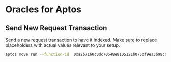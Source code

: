 # Oracles for Aptos

## Send New Request Transaction

Send a new request transaction to have it indexed. Make sure to replace placeholders with actual values relevant to your setup.

```bash
aptos move run --function-id  0xa2b7160c0dc70548e8105121b075df9ea3b98c0c82294207ca38cb1165b94f59::example_caller::request_data --sender-account default --args 'string:https://api.x.com/2/users/by/username/elonmusk?user.fields=public_metrics' --args 'string:GET' --args 'string:{}' --args 'string:{}' --args 'string:.data.public_metrics.followers_count' --args 'address:6b516ae2eb4aac47ffadd502cf19ce842020f515f1abea3e154cfc053ab3ab9a'
```
